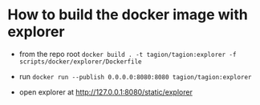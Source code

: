 # How to build the docker image with explorer

- from the repo root 
`docker build . -t tagion/tagion:explorer -f scripts/docker/explorer/Dockerfile`

- run
`docker run --publish 0.0.0.0:8080:8080 tagion/tagion:explorer`

- open explorer at http://127.0.0.1:8080/static/explorer



